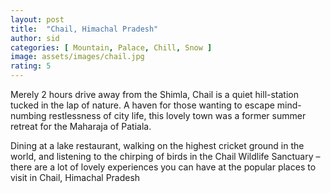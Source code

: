 ```yaml
---
layout: post
title:  "Chail, Himachal Pradesh"
author: sid
categories: [ Mountain, Palace, Chill, Snow ]
image: assets/images/chail.jpg
rating: 5
---
```


Merely 2 hours drive away from the Shimla, Chail is a quiet hill-station tucked in the lap of nature. A haven for those wanting to escape mind-numbing restlessness of city life, this lovely town was a former summer retreat for the Maharaja of Patiala.

Dining at a lake restaurant, walking on the highest cricket ground in the world, and listening to the chirping of birds in the Chail Wildlife Sanctuary – there are a lot of lovely experiences you can have at the popular places to visit in Chail, Himachal Pradesh

<div class="pa-carousel-widget" style="width:100%; height:480px; display:none;"
  data-link="https://www.thrillophilia.com/places-to-visit-in-chail"
  data-title="Chail, Himachal Pradesh"
  data-description="Mountain, Palace, Chill, Snow"
  data-delay="3">
  <object data="https://lh3.googleusercontent.com/r8iSS-i3pcogQ7-zdjPjOAawtGWU_s-nt3T4CSUPmhIjokklCX9zwoc48bo-3GBKz6VuacJ0sGsC7I73yvgpXA7yyTQ4c8kONeZmSRvOd6rDB20ILsHrCFm5HQ-gzcEPyVm5WjXO90A=w1920-h1080"></object>
  <object data="https://lh3.googleusercontent.com/VdRIISoNEnobFqc2jm_xH3LGHBTZ0svsi_Gshg8oOEiQQGVtselATlPTt9gvWtaTYthgUEsSJj5VC47H4EN3TaTf7RvDwwkDqWLHTKxoiZTFcgz-BqTjX0RROAb7tRr5smKTCmwT5nI=w1920-h1080"></object>
  <object data="https://lh3.googleusercontent.com/hybXv3pK1XLs8QEfEYHiHBHT5FBZ-Nw5p-dm3tmAN7wmEWeOQsCquFpB_GGLRam9CMJ3jVC09oABJQ1sxlsGqO4g-brwJpbZDPugnl1gQ6NqHeyi6y0QGwbtED7is9eDM8gnQM0NdDw=w1920-h1080"></object>
  <object data="https://lh3.googleusercontent.com/xp9YaA-euRwcOvzXTAfBamsA_JIASplsOxXKxunDXNe63LPWPVekNGL8tAegaqjpTcltxPQNf33xfur4bgY8gO0kxuDqOnWN0idMcc-KR55ftLZeLpdK1oKT5eBhTl1HdLvewyUAHrU=w1920-h1080"></object>
  <object data="https://lh3.googleusercontent.com/AyBlOzYIsrBYGNBg4PrlKf7QyqG2CdDnXs44AzzD-XIFXtuiGJmYHJTS6mM6xx6koLh8bF2LGBJfHGFuHJ_1S4ppw3k61SuTJbBdwZm-coCvJ0GBNyo4ZiZrueUvpl8aigOGKVW8C2Q=w1920-h1080"></object>
  <object data="https://lh3.googleusercontent.com/nVusrv2SRp2qyZGeuzeLQhlKzZE_qxld68_WIND6DqcZni1VA_CpHQ_Vdl1LjFmMtDRc34nEH8cVAs8O7JwmEPvcqCHKK2fdxrUtKtdP6V72qnz-4PnOWaVaPqzfs8R2o4lTcWQ4ON4=w1920-h1080"></object>
  <object data="https://lh3.googleusercontent.com/dZQMI3QPhcnzqcd9KnkGHEpmYaOgOCvQrkjh9drzE-XLOagbFhJnZeKs6hMSnPR9TLdvIrXoQAUrxOAnEB71toMoO-LjmRfc6sYzu4fPiO5LPIa2DQlC1cKen5KX5GiX579PkPh0qFU=w1920-h1080"></object>
  <object data="https://lh3.googleusercontent.com/KbE5xG8f5ewcjhTm3pBShhvMZqV884ySisMKELDQ9sNnq_hmrYe5t-sW7cXhUbOHp-4uq3n76L87nRCg8_36nNVb3IANSYiY2C-cZmESMcit-68tMm8xKXa2AY0aBtBmDoF1N1dSBr8=w1920-h1080"></object>
  <object data="https://lh3.googleusercontent.com/GHVnAWSNZcWM7Fp4NuazMuXsUSp84MPj_06-5ktPnR8m7orqd5zAxUal9i7uPPyknk9lg-SIgmejikpO6LBbB3u7qWN9OL_UhZPBG4gFO7ZYF5L3AmObybcuP7_MsggN_UeYXNHXczY=w1920-h1080"></object>
  <object data="https://lh3.googleusercontent.com/WSVt3oDx3xWDnP2eRITRqrUP5X10G4cLfukvORuIqTQ4kol48ObzoSyEndtEUAK5qTFpqRoJmKVTv8Ch0EVmQpAj5reD1fAlEujqOYlkryVYPYWMApfibmcGp5Vsva6W37joelspI8I=w1920-h1080"></object>
  <object data="https://lh3.googleusercontent.com/pFQ9QF0BpHCHgZc3rbZomG-wEggcdxgDLqUwBH31XUkCoM0WYQOUz95EMKbxFsvPW9VPKFIbz3WDIJh_DmXMLeGZCVs2kZYXvrP7UZ_4XgtxH07Momw1XKsGRVOW9Zp_JXhJDluV6t0=w1920-h1080"></object>
  <object data="https://lh3.googleusercontent.com/piGOIvO39RTZFhPnUKBPQpkp9sJsAb8B6h88BOG6RFzfsNYrRNoqRX9douwQQCJiDUDF4QmILjcXBEUCXiGM5o9en-m4rUUAKNrP7ZX566VpFWy0RvqNEBoGNjUx3ZLrtGFo-5tWBfE=w1920-h1080"></object>
  <object data="https://lh3.googleusercontent.com/KXPu20ZU0iV0g_ksAOxhwleLbOUw7UM-yFVJApO8hGgYP4xX0gWzQo70ICuq9ycqdfENhvHqA7Y4_8qwawt5_5N-hle5rYRGQtdRb8Y4GLAHvxClR0qm0xE0GgxQPCl2s_f_euPBx1c=w1920-h1080"></object>
  <object data="https://lh3.googleusercontent.com/I2nzG9RzBTf6bfT9Xu1U0txUlQL-ZI5w88HeyiTPSnG8VrW2AuWJ1Ih9N8BT6oEYB_2vXmw2hDsDWZdyvREaiTtmWRDkd3YaW7oh8YGy7ZBWk5ft36QWR3kZu3YLDhne4P-OR3rW6TM=w1920-h1080"></object>
  <object data="https://lh3.googleusercontent.com/m8-XQhjETrz0Sr9NG8d0quNJqTQBVvyBEejFUar6jw6Pfae1WgvG3gEvbLrBgGm_CovOwI38r6pmSxwmN0sLYA0lRZE2789ZcuBeWHLKOuHT7MQ7AnQs6rt6xKJrTqw9ITRw0JVMu8w=w1920-h1080"></object>
  <object data="https://lh3.googleusercontent.com/A3uqevj9IwFTg2yNXh_PXDLhuRCmUgo9LdjMolj5CWCsqJcbIrLP_G0nR5GBdNu0XxFUoLz_vHKTs1VKaml_19MJmtlCu8bqF8DEmRSEN3v6b8XQcEsPt3iM9S34unQ5KzJHEgpez40=w1920-h1080"></object>
  <object data="https://lh3.googleusercontent.com/jB_v11JHFIFo2KDzHG7zMo7PD9-woH_HvHbhbHJZ2GPT1QVzOGgjMy7PDIbFZj_z6PXLVVVTC5D__zNvr7abLNVWgPeQXDbWXgptjvHz6ENLQVE9ANUQJE-ldagoDJey3wqyDGfhwCc=w1920-h1080"></object>
  <object data="https://lh3.googleusercontent.com/jdaXylOvwEWwDcf0insInwfTGe0al9yyz9jrUbeqm4CltA9wKjwIUaSXON9LRsq3Kjtwh05ZY9Xlopt3qr4pvi6CDDUkaGMPrMwty1qFLYiCQm78CKfa3ZwxSIaQLe7HRwPsdnk0Gtk=w1920-h1080"></object>
  <object data="https://lh3.googleusercontent.com/gIlNwgvDisRzG6a3m--k-ckqgFFSsG9DXjrU1QcPjyId3N7FFfrW7LMD6O2T5WsvryHRmt5FaqgRDW6gJGE12sseTS2scZ889OGtGGrqlalsBx2ZQarNcqgAlz-H98b6xC4UyNbGMxQ=w1920-h1080"></object>
  <object data="https://lh3.googleusercontent.com/igBm-lEycEq9phvGVezzecv2RxbUuBh3JrOsJQccZLhhQYlEPkT-miZgur81-KfgFy3wfgjXTQxeI6EDRbwMrc_18YeUMFCv7wcYU637eMYiGLnvCaIy7U3q-EeRMT1p6stQhGQgn4g=w1920-h1080"></object>
  <object data="https://lh3.googleusercontent.com/UHxJ_wUiSOSbvMAYbR5MyqOKZtzmQ4wyfLXhD9scOAX-jEoiHehBI2VLIGYoSGjIBvf-7X6AFbe9nPezjKpNM9WMmyrvBA_PvuV90pNWyDYcd8vrxOsU5wzFpkfsEk0DvQZPEsB_fv4=w1920-h1080"></object>
  <object data="https://lh3.googleusercontent.com/SoBQjNwMBlNyKKU9MfS7LMXYqJFkuc0uHJmrQX2jaa1keSvDgCesx3G4vnqVL9zfgVxV-1WQfBMkQ7jDq5nnpNCRbH0eDeWXUK0C7HqGIB8JblqYAUiqxEU2KRLo-TftwoWpa7fqC5Q=w1920-h1080"></object>
  <object data="https://lh3.googleusercontent.com/BL05vfyZV5BTgMG3Il7XnMNFKr4W_jXUHqGjHvoVG9TJMh8Q9d6u9xXXRnlmdFbmx3egH8LG3AWKd_gp44-Uc4zEWDnzvgr-GDGHlA_FToXDtRfqv7R45GfXs_r0XuLVShh3y8dLfoE=w1920-h1080"></object>
  <object data="https://lh3.googleusercontent.com/K1U2wpCKMF70XZsSRzCpA4kBrcguV_89p3iNI9Yjg-58BLgHK_APC2tC0oV_aWTK-JOTsRu8ZkF3lLyNEOBqsC-c77Yu8RkBeQMgejX0iz6INHgQeDJplPm39vpHxN2qm9WGf9nHDFM=w1920-h1080"></object>
  <object data="https://lh3.googleusercontent.com/SLVrYOIvPXItOmi_glp5Ui2J2gfvUgjv-qm2ySkSNxujmj4CBW4J7IdmFM5bS8QMg7BIH8HVTUhh2P1S2CeHWICBrzsS86pGFYHBYvc6JpF9yii5t1WM8V_t3wc9-lQkCclCT8NrrC4=w1920-h1080"></object>
  <object data="https://lh3.googleusercontent.com/lsctC1U0t7UPhrekklDDIoKxdqmKUUml6QSAeTfL5f5-SQ7RPzXzQiHW6_NOYRzGxrRj9YRg4XDC-_JKvz-D8t6dHcAG7YCKGiCARIXbkqv8H0aEv9KzwfsBoAvW9uo2pnguK_PkT5M=w1920-h1080"></object>
  <object data="https://lh3.googleusercontent.com/uSbvD_-f4nG7Hib10RIPqbHM6jzmKmzhYCoVxg2B9lwucF7KRZMLF1-efMZVG7oiQ2JzDiC60NKHpWgKQunv36DxNvVk-7XEPnq4PoQRUwvIdTiuhkGIuagAnUNI3Hg9MfCW7AknsVA=w1920-h1080"></object>
  <object data="https://lh3.googleusercontent.com/8YqskX3WZXE_CyHRIu1jH0HyucxWA1KVPzmpN6jp2zjcWHJa7G1RcG-3nUrctDUNKepvczuKG0awiONnshsI-93aXeAtSJdrDYRPF2FAQvnkBRBWigdwrlwAahCdOQ6tzSyWU3Ks5w0=w1920-h1080"></object>
  <object data="https://lh3.googleusercontent.com/VDF6rIh8iYpcjwFXCZ0On8ISfR3u37CLgwAuJVerCgbM5omIct86mFg13LIUeUG8JtMZe9LvOpw-Qt0Xmoqnal7Ge_59E2dmjcP9cGEo004bH2nO7E3tFHZVQt72DkD7XBVEDVsaSjg=w1920-h1080"></object>
  <object data="https://lh3.googleusercontent.com/TaqYM2PvGfb1JAOmC76id28tFKyRK-TifW7xiZBLuugmFHD8pAuNKCuGWPP75LQhX-lLYORYq8ZLTSPe7JP4g7ZmsibwF8RIM7DG9EDEP8oGAO0EGwl9pTrh0_cGeyVWVxg7-cKly9w=w1920-h1080"></object>
</div>
